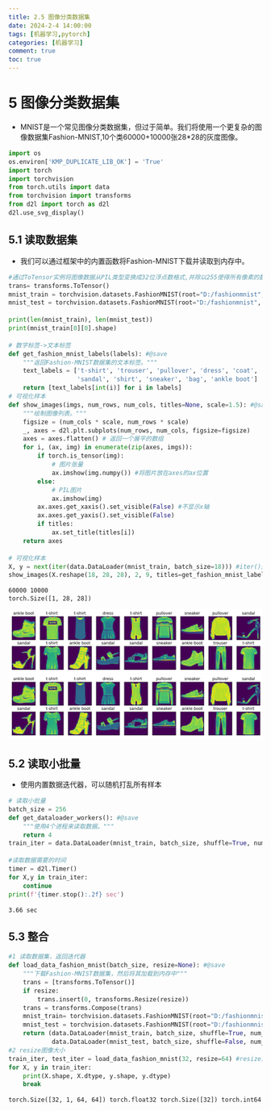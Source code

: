 ```yaml
---
title: 2.5 图像分类数据集
date: 2024-2-4 14:00:00
tags: [机器学习,pytorch]
categories: [机器学习]
comment: true
toc: true
---
```

#  
<!--more-->
# 5 图像分类数据集
- MNIST是一个常见图像分类数据集，但过于简单。我们将使用一个更复杂的图像数据集Fashion-MNIST,10个类60000+10000张28*28的灰度图像。


```python
import os
os.environ['KMP_DUPLICATE_LIB_OK'] = 'True'
import torch
import torchvision
from torch.utils import data
from torchvision import transforms
from d2l import torch as d2l
d2l.use_svg_display()

```

## 5.1 读取数据集
- 我们可以通过框架中的内置函数将Fashion-MNIST下载并读取到内存中。


```python
#通过ToTensor实例将图像数据从PIL类型变换成32位浮点数格式,并除以255使得所有像素的数值均在0到1之间
trans= transforms.ToTensor()
mnist_train = torchvision.datasets.FashionMNIST(root="D:/fashionmnist", train=True, transform=trans, download=True)
mnist_test = torchvision.datasets.FashionMNIST(root="D:/fashionmnist", train=False, transform=trans, download=True)

print(len(mnist_train), len(mnist_test))
print(mnist_train[0][0].shape)

# 数字标签->文本标签
def get_fashion_mnist_labels(labels): #@save
    """返回Fashion-MNIST数据集的文本标签。"""
    text_labels = ['t-shirt', 'trouser', 'pullover', 'dress', 'coat',
                   'sandal', 'shirt', 'sneaker', 'bag', 'ankle boot']
    return [text_labels[int(i)] for i in labels]
# 可视化样本
def show_images(imgs, num_rows, num_cols, titles=None, scale=1.5): #@save
    """绘制图像列表。"""
    figsize = (num_cols * scale, num_rows * scale)
    _, axes = d2l.plt.subplots(num_rows, num_cols, figsize=figsize)
    axes = axes.flatten() # 返回一个展平的数组
    for i, (ax, img) in enumerate(zip(axes, imgs)):
        if torch.is_tensor(img):
            # 图片张量
            ax.imshow(img.numpy()) #将图片放在axes的ax位置
        else:
            # PIL图片
            ax.imshow(img)
        ax.axes.get_xaxis().set_visible(False) #不显示x轴
        ax.axes.get_yaxis().set_visible(False)
        if titles:
            ax.set_title(titles[i])
    return axes

# 可视化样本
X, y = next(iter(data.DataLoader(mnist_train, batch_size=18))) #iter()返回一个迭代器
show_images(X.reshape(18, 28, 28), 2, 9, titles=get_fashion_mnist_labels(y));
```

    60000 10000
    torch.Size([1, 28, 28])
    


    
![svg](5_image_classification_dataset_files/5_image_classification_dataset_3_1.svg)
![](img/deeplearning/code/pytorch/2_linear_neural_network/5_image_classification_dataset_files/5_image_classification_dataset_3_1.svg)
    


## 5.2 读取小批量
- 使用内置数据迭代器，可以随机打乱所有样本



```python
# 读取小批量
batch_size = 256
def get_dataloader_workers(): #@save
    """使用4个进程来读取数据。"""
    return 4
train_iter = data.DataLoader(mnist_train, batch_size, shuffle=True, num_workers=get_dataloader_workers())

#读取数据需要的时间
timer = d2l.Timer()
for X,y in train_iter:
    continue
print(f'{timer.stop():.2f} sec')
```

    3.66 sec
    

## 5.3 整合



```python
#1 读取数据集，返回迭代器
def load_data_fashion_mnist(batch_size, resize=None): #@save
    """下载Fashion-MNIST数据集，然后将其加载到内存中"""
    trans = [transforms.ToTensor()]
    if resize:
        trans.insert(0, transforms.Resize(resize))
    trans = transforms.Compose(trans)
    mnist_train= torchvision.datasets.FashionMNIST(root="D:/fashionmnist", train=True, transform=trans, download=True)
    mnist_test = torchvision.datasets.FashionMNIST(root="D:/fashionmnist", train=False, transform=trans, download=True)
    return (data.DataLoader(mnist_train, batch_size, shuffle=True, num_workers=get_dataloader_workers()), 
            data.DataLoader(mnist_test, batch_size, shuffle=False, num_workers=get_dataloader_workers()))
#2 resize图像大小
train_iter, test_iter = load_data_fashion_mnist(32, resize=64) #resize为64
for X, y in train_iter:
    print(X.shape, X.dtype, y.shape, y.dtype)
    break
```

    torch.Size([32, 1, 64, 64]) torch.float32 torch.Size([32]) torch.int64
    
